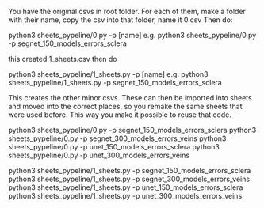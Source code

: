 
You have the original csvs in root folder.
For each of them, make a folder with their name, copy the csv into that folder, name it 0.csv
Then do:

python3 sheets_pypeline/0.py -p [name]
e.g.
python3 sheets_pypeline/0.py -p segnet_150_models_errors_sclera

this created 1_sheets.csv
then do

python3 sheets_pypeline/1_sheets.py -p [name]
e.g.
python3 sheets_pypeline/1_sheets.py -p segnet_150_models_errors_sclera

This creates the other minor csvs. These can then be imported into sheets and moved into the correct places, so you remake the same sheets that were used before.
This way you make it possible to reuse that code.



python3 sheets_pypeline/0.py -p segnet_150_models_errors_sclera
python3 sheets_pypeline/0.py -p segnet_300_models_errors_veins
python3 sheets_pypeline/0.py -p unet_150_models_errors_sclera
python3 sheets_pypeline/0.py -p unet_300_models_errors_veins



python3 sheets_pypeline/1_sheets.py -p segnet_150_models_errors_sclera
python3 sheets_pypeline/1_sheets.py -p segnet_300_models_errors_veins
python3 sheets_pypeline/1_sheets.py -p unet_150_models_errors_sclera
python3 sheets_pypeline/1_sheets.py -p unet_300_models_errors_veins